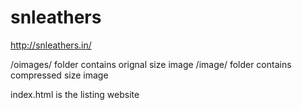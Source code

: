 # snleathers

http://snleathers.in/

/oimages/ folder contains orignal size image
/image/ folder contains compressed size image

index.html is the listing website